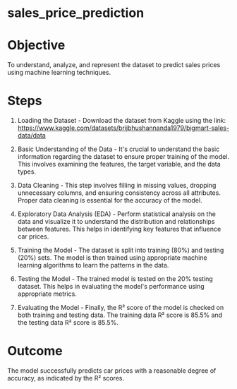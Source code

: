 # sales_price_prediction

# Objective
To understand, analyze, and represent the dataset to predict sales prices using machine learning techniques.
# Steps
1. Loading the Dataset - Download the dataset from Kaggle using the link: https://www.kaggle.com/datasets/brijbhushannanda1979/bigmart-sales-data/data

3. Basic Understanding of the Data -
It's crucial to understand the basic information regarding the dataset to ensure proper training of the model.
This involves examining the features, the target variable, and the data types.

4. Data Cleaning -
This step involves filling in missing values, dropping unnecessary columns, and ensuring consistency across all attributes.
Proper data cleaning is essential for the accuracy of the model.

5. Exploratory Data Analysis (EDA) -
Perform statistical analysis on the data and visualize it to understand the distribution and relationships between features.
This helps in identifying key features that influence car prices.  

6. Training the Model -
The dataset is split into training (80%) and testing (20%) sets.
The model is then trained using appropriate machine learning algorithms to learn the patterns in the data.  

7. Testing the Model -
The trained model is tested on the 20% testing dataset.
This helps in evaluating the model's performance using appropriate metrics.  

8. Evaluating the Model -
Finally, the R² score of the model is checked on both training and testing data.
The training data R² score is 85.5% and the testing data R² score is 85.5%.  

# Outcome
The model successfully predicts car prices with a reasonable degree of accuracy, as indicated by the R² scores.
